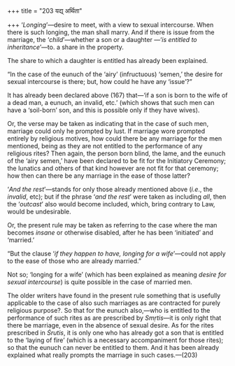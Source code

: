 +++
title = "203 यद्य् अर्थिता"

+++
‘*Longing*’—desire to meet, with a view to sexual intercourse. When
there is such longing, the man shall marry. And if there is issue from
the marriage, the ‘*child*’—whether a son or a daughter —‘*is entitled
to inheritance*’—to. a share in the property.

The share to which a daughter is entitled has already been explained.

“In the case of the eunuch of the ‘airy’ (infructuous) ‘semen,’ the
desire for sexual intercourse is there; but, how could he have any
‘issue’?”

It has already been declared above (167) that—‘if a son is born to the
wife of a dead man, a eunuch, an invalid, etc.’ (which shows that such
men can have a ‘soil-born’ son, and this is possible only if they have
wives).

Or, the verse may be taken as indicating that in the case of such men,
marriage could only he prompted by lust. If marriage wore prompted
entirely by religious motives, how could there be any marriage for the
men mentioned, being as they are not entitled to the performance of any
religious rites? Then again, the person born blind, the lame, and the
eunuch of the ‘airy semen,’ have been declared to be fit for the
Initiatory Ceremony; the lunatics and others of that kind however are
not fit for that ceremony; how then can there be any marriage in the
ease of those latter?

‘*And the rest*’—stands for only those already mentioned above (*i.e*.,
the *invalid*, etc); but if the phrase ‘*and the rest*’ were taken as
including *all*, then the ‘*outcast*’ also would become included, which,
bring contrary to Law, would be undesirable.

Or, the present rule may be taken as referring to the case where the man
becomes *insane* or otherwise disabled, after he has been ‘initiated’
and ‘married.’

“But the clause ‘*if they happen to have, longing for a wife*’—could not
apply to the ease of those who are already married.”

Not so; ‘longing for a wife’ (which has been explained as meaning
*desire for sexual intercourse*) is quite possible in the case of
married men.

The older writers have found in the present rule something that is
usefully applicable to the case of also such marriages as are contracted
for purely religious purpose?. So that for the eunuch also,—who is
entitled to the performance of such rites as are prescribed by
*Smṛtis*—it is only right that there be marriage, even in the absence of
sexual desire. As for the rites prescribed in *Śrutis*, it is only one
who has already got a son that is entitled to the ‘laying of fire’
(which is a necessary accompaniment for those rites); so that the eunuch
can never be entitled to them. And it has been already explained what
really prompts the marriage in such cases.—(203)


